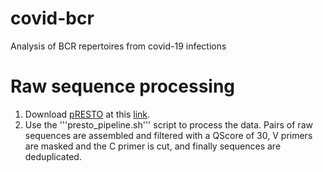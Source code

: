 # covid-bcr
Analysis of BCR repertoires from covid-19 infections

# Raw sequence processing
1. Download [pRESTO](https://presto.readthedocs.io/en/stable/overview.html) at this [link](https://bitbucket.org/kleinstein/presto/downloads/).
2. Use the '''presto_pipeline.sh''' script to process the data. Pairs of raw sequences are assembled and filtered with a QScore of 30, V primers are masked and the C primer is cut, and finally sequences are deduplicated.
